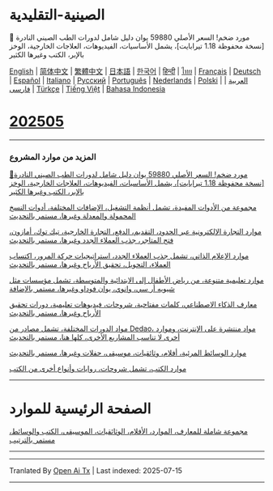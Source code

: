 # الصينية-التقليدية
🎁 مورد ضخم! السعر الأصلي 59880 يوان دليل شامل لدورات الطب الصيني النادرة [نسخة محفوظة 1.18 تيرابايت]، يشمل الأساسيات، الفيديوهات، العلاجات الخارجية، الوخز بالإبر، الكتب وغيرها الكثير

[English](https://openaitx.github.io/view.html?user=mswnlz&project=chinese-traditional&lang=en) | [简体中文](https://openaitx.github.io/view.html?user=mswnlz&project=chinese-traditional&lang=zh-CN) | [繁體中文](https://openaitx.github.io/view.html?user=mswnlz&project=chinese-traditional&lang=zh-TW) | [日本語](https://openaitx.github.io/view.html?user=mswnlz&project=chinese-traditional&lang=ja) | [한국어](https://openaitx.github.io/view.html?user=mswnlz&project=chinese-traditional&lang=ko) | [हिन्दी](https://openaitx.github.io/view.html?user=mswnlz&project=chinese-traditional&lang=hi) | [ไทย](https://openaitx.github.io/view.html?user=mswnlz&project=chinese-traditional&lang=th) | [Français](https://openaitx.github.io/view.html?user=mswnlz&project=chinese-traditional&lang=fr) | [Deutsch](https://openaitx.github.io/view.html?user=mswnlz&project=chinese-traditional&lang=de) | [Español](https://openaitx.github.io/view.html?user=mswnlz&project=chinese-traditional&lang=es) | [Italiano](https://openaitx.github.io/view.html?user=mswnlz&project=chinese-traditional&lang=it) | [Русский](https://openaitx.github.io/view.html?user=mswnlz&project=chinese-traditional&lang=ru) | [Português](https://openaitx.github.io/view.html?user=mswnlz&project=chinese-traditional&lang=pt) | [Nederlands](https://openaitx.github.io/view.html?user=mswnlz&project=chinese-traditional&lang=nl) | [Polski](https://openaitx.github.io/view.html?user=mswnlz&project=chinese-traditional&lang=pl) | [العربية](https://openaitx.github.io/view.html?user=mswnlz&project=chinese-traditional&lang=ar) | [فارسی](https://openaitx.github.io/view.html?user=mswnlz&project=chinese-traditional&lang=fa) | [Türkçe](https://openaitx.github.io/view.html?user=mswnlz&project=chinese-traditional&lang=tr) | [Tiếng Việt](https://openaitx.github.io/view.html?user=mswnlz&project=chinese-traditional&lang=vi) | [Bahasa Indonesia](https://openaitx.github.io/view.html?user=mswnlz&project=chinese-traditional&lang=id)

# [202505](https://raw.githubusercontent.com/mswnlz/chinese-traditional/main/202505.md)


---------------
### المزيد من موارد المشروع

[🎁مورد ضخم! السعر الأصلي 59880 يوان دليل شامل لدورات الطب الصيني النادرة [نسخة محفوظة 1.18 تيرابايت]، يشمل الأساسيات، الفيديوهات، العلاجات الخارجية، الوخز بالإبر، الكتب وغيرها الكثير](https://github.com/mswnlz/chinese-traditional)

[مجموعة من الأدوات المفيدة، تشمل أنظمة التشغيل، الإضافات المختلفة، أدوات النسخ المحمولة والمعدلة وغيرها، مستمر بالتحديث](https://github.com/mswnlz/tools)


[موارد التجارة الإلكترونية عبر الحدود، التقديم، الدفع، التجارة الخارجية، تيك توك، أمازون، فتح المتاجر، جذب العملاء الجدد وغيرها، مستمر بالتحديث](https://github.com/mswnlz/cross-border)

[موارد الإعلام الذاتي، تشمل جذب العملاء الجدد، استراتيجيات حركة المرور، اكتساب العملاء، التحويل، تحقيق الأرباح وغيرها، مستمر بالتحديث](https://github.com/mswnlz/self-media)

[ موارد تعليمية متنوعة، من رياض الأطفال إلى الابتدائية والمتوسطة، تشمل مؤسسات مثل شيويه أر سي، وانوي، يوان فوداو وغيرها، مستمر بالإضافة](https://github.com/mswnlz/edu-knowlege)

[معارف الذكاء الاصطناعي، كلمات مفتاحية، شروحات، فيديوهات تعليمية، دورات تحقيق الأرباح وغيرها، مستمر بالتحديث](https://github.com/mswnlz/AIknowledge)

[مواد الدورات المختلفة، تشمل مصادر من Dedao، مواد منتشرة على الإنترنت، وموارد أخرى لا تناسب المشاريع الأخرى، كلها هنا، مستمر بالتحديث](https://github.com/mswnlz/curriculum)

[موارد الوسائط المرئية، أفلام، وثائقيات، موسيقى، حفلات وغيرها، مستمر بالتحديث](https://github.com/mswnlz/movies)

[موارد الكتب، تشمل شروحات، روايات وأنواع أخرى من الكتب](https://github.com/mswnlz/book)


---------------

# الصفحة الرئيسية للموارد
[مجموعة شاملة للمعارف، الموارد، الأفلام، الوثائقيات، الموسيقى، الكتب والوسائط، مستمر بالترتيب](https://github.com/mswnlz)

---------------





---

Tranlated By [Open Ai Tx](https://github.com/OpenAiTx/OpenAiTx) | Last indexed: 2025-07-15

---